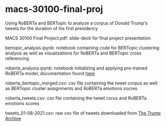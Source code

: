 # macs-30100-final-proj
Using RoBERTa and BERTopic to analyze a corpus of Donald Trump's tweets for the duration of his first presidency

MACS 30100 Final Project.pdf: slide-deck for final project presentation

bertopic_analysis.ipynb: notebook containing code for BERTopic clustering analysis as well as visualizations for RoBERTa and BERTopic cross referencing

roberta_analysis.ipynb: notebook initializing and applying pre-trained RoBERTa model, documentation found [here](https://huggingface.co/docs/transformers/en/model_doc/roberta)

roberta_bertopic_merged.csv: csv file containing the tweet corpus as well as BERTopic cluster assignments and RoBERTa emotions socres

roberta_tweets.csv: csv file containing the tweet corus and RoBERTa emotions scores

tweets_01-08-2021.csv: raw csv file of tweets downloaded from [The Trump Archive](https://www.thetrumparchive.com/)
